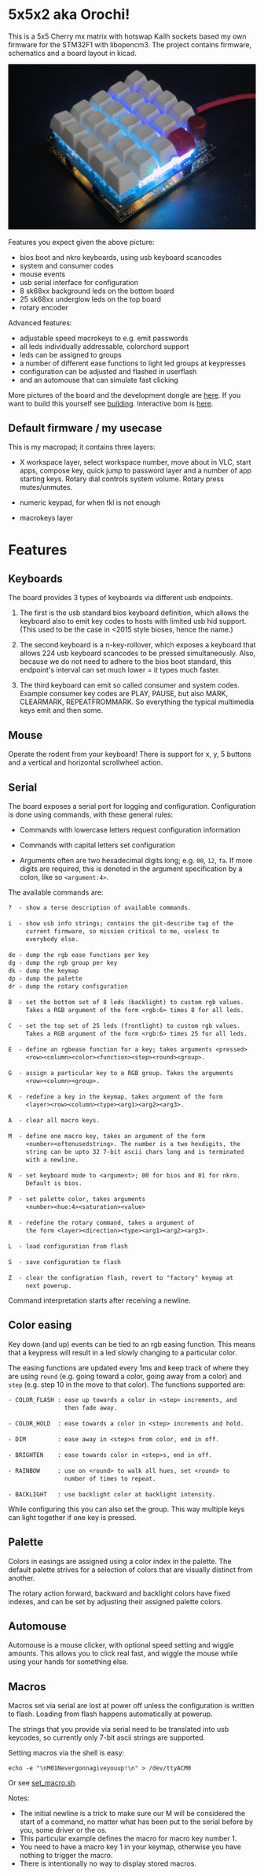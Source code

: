 5x5x2 aka Orochi!
=================

This is a 5x5 Cherry mx matrix with hotswap Kailh sockets based my own
firmware for the STM32F1 with libopencm3. The project contains
firmware, schematics and a board layout in kicad.


![Board Front Picture](docs/images/top-view.png)

Features you expect given the above picture:
- bios boot and nkro keyboards, using usb keyboard scancodes
- system and consumer codes
- mouse events
- usb serial interface for configuration
- 8 sk68xx background leds on the bottom board
- 25 sk68xx underglow leds on the top board
- rotary encoder

Advanced features:
- adjustable speed macrokeys to e.g. emit passwords
- all leds individually addressable, colorchord support
- leds can be assigned to groups
- a number of different ease functions to light led groups at keypresses
- configuration can be adjusted and flashed in userflash
- and an automouse that can simulate fast clicking

More pictures of the board and the development dongle are
[here](docs/IMAGES.md). If you want to build this yourself see
[building](docs/BUILDING.md). Interactive bom is
[here](https://glcdn.githack.com/dijkstrw/5x5x2/-/raw/30abe2597a5d5bfca67bad37a444652a956d1f03/schematic/bom/ibom.html).

Default firmware / my usecase
-----------------------------

This is my macropad; it contains three layers:

- X workspace layer, select workspace number, move about in VLC, start
  apps, compose key, quick jump to password layer and a number of app
  starting keys. Rotary dial controls system volume. Rotary press
  mutes/unmutes.

- numeric keypad, for when tkl is not enough

- macrokeys layer

Features
========

Keyboards
---------

The board provides 3 types of keyboards via different usb
endpoints.

1. The first is the usb standard bios keyboard definition, which
   allows the keyboard also to emit key codes to hosts with limited
   usb hid support. (This used to be the case in <2015 style bioses,
   hence the name.)

2. The second keyboard is a n-key-rollover, which exposes a keyboard
   that allows 224 usb keyboard scancodes to be pressed
   simultaneously. Also, because we do not need to adhere to the bios
   boot standard, this endpoint's interval can set much lower = it
   types much faster.

3. The third keyboard can emit so called consumer and system
   codes. Example consumer key codes are PLAY, PAUSE, but also MARK,
   CLEARMARK, REPEATFROMMARK. So everything the typical multimedia
   keys emit and then some.

Mouse
-----

Operate the rodent from your keyboard! There is support for x, y, 5
buttons and a vertical and horizontal scrollwheel action.

Serial
------

The board exposes a serial port for logging and
configuration. Configuration is done using commands, with these
general rules:

- Commands with lowercase letters request configuration information

- Commands with capital letters set configuration

- Arguments often are two hexadecimal digits long; e.g. ``00``,
  ``12``, ``fa``. If more digits are required, this is denoted in the
  argument specification by a colon, like so ``<argument:4>``.

The available commands are:

    ?  - show a terse description of available commands.

    i  - show usb info strings; contains the git-describe tag of the
         current firmware, so mission critical to me, useless to
         everybody else.

    de - dump the rgb ease functions per key
    dg - dump the rgb group per key
    dk - dump the keymap
    dp - dump the palette
    dr - dump the rotary configuration

    B  - set the bottom set of 8 leds (backlight) to custom rgb values.
         Takes a RGB argument of the form <rgb:6> times 8 for all leds.

    C  - set the top set of 25 leds (frontlight) to custom rgb values.
         Takes a RGB argument of the form <rgb:6> times 25 for all leds.

    E  - define an rgbease function for a key; takes arguments <pressed>
         <row><column><color><function><step><round><group>.

    G  - assign a particular key to a RGB group. Takes the arguments
         <row><column><group>.

    K  - redefine a key in the keymap, takes argument of the form
         <layer><row><column><type><arg1><arg2><arg3>.

    A  - clear all macro keys.

    M  - define one macro key, takes an argument of the form
         <number><oftenusedstring>. The number is a two hexdigits, the
         string can be upto 32 7-bit ascii chars long and is terminated
         with a newline.

    N  - set keyboard mode to <argument>; 00 for bios and 01 for nkro.
         Default is bios.

    P  - set palette color, takes arguments
         <number><hue:4><saturation><value>

    R  - redefine the rotary command, takes a argument of
         the form <layer><direction><type><arg1><arg2><arg3>.

    L  - load configuration from flash

    S  - save configuration to flash

    Z  - clear the configration flash, revert to "factory" keymap at
         next powerup.

Command interpretation starts after receiving a newline.

Color easing
------------
Key down (and up) events can be tied to an rgb easing function. This
means that a keypress will result in a led slowly changing to a
particular color.

The easing functions are updated every 1ms and keep track of where
they are using ``round`` (e.g. going toward a color, going away from a
color) and ``step`` (e.g. step 10 in the move to that color). The
functions supported are:

    - COLOR_FLASH : ease up towards a color in <step> increments, and
                    then fade away.

    - COLOR_HOLD  : ease towards a color in <step> increments and hold.

    - DIM         : ease away in <step>s from color, end in off.

    - BRIGHTEN    : ease towards color in <step>s, end in off.

    - RAINBOW     : use on <round> to walk all hues, set <round> to
                    number of times to repeat.

    - BACKLIGHT   : use backlight color at backlight intensity.

While configuring this you can also set the group. This way multiple
keys can light together if one key is pressed.

Palette
-------

Colors in easings are assigned using a color index in the palette. The
default palette strives for a selection of colors that are visually
distinct from another.

The rotary action forward, backward and backlight colors have fixed
indexes, and can be set by adjusting their assigned palette colors.

Automouse
---------

Automouse is a mouse clicker, with optional speed setting and wiggle
amounts. This allows you to click real fast, and wiggle the mouse
while using your hands for something else.

Macros
------

Macros set via serial are lost at power off unless the configuration
is written to flash. Loading from flash happens automatically at
powerup.

The strings that you provide via serial need to be translated into usb
keycodes, so currently only 7-bit ascii strings are supported.

Setting macros via the shell is easy:

    echo -e "\nM01Nevergonnagiveyouup!\n" > /dev/ttyACM0

Or see [set_macro.sh](util/set_macro.sh).

Notes:

- The initial newline is a trick to make sure our M will be considered
  the start of a command, no matter what has been put to the serial
  before by you, some driver or the os.
- This particular example defines the macro for macro key number 1.
- You need to have a macro key 1 in your keymap, otherwise you have
  nothing to trigger the macro.
- There is intentionally no way to display stored macros.
